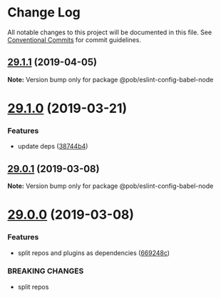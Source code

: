 # Change Log

All notable changes to this project will be documented in this file.
See [Conventional Commits](https://conventionalcommits.org) for commit guidelines.

## [29.1.1](https://github.com/christophehurpeau/eslint-config-pob/compare/v29.1.0...v29.1.1) (2019-04-05)

**Note:** Version bump only for package @pob/eslint-config-babel-node





# [29.1.0](https://github.com/christophehurpeau/eslint-config-pob/compare/v29.0.1...v29.1.0) (2019-03-21)


### Features

* update deps ([38744b4](https://github.com/christophehurpeau/eslint-config-pob/commit/38744b4))





## [29.0.1](https://github.com/christophehurpeau/eslint-config-pob/compare/v29.0.0...v29.0.1) (2019-03-08)

**Note:** Version bump only for package @pob/eslint-config-babel-node





# [29.0.0](https://github.com/christophehurpeau/eslint-config-pob/compare/v28.0.1...v29.0.0) (2019-03-08)


### Features

* split repos and plugins as dependencies ([669248c](https://github.com/christophehurpeau/eslint-config-pob/commit/669248c))


### BREAKING CHANGES

* split repos
